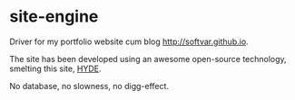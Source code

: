 site-engine
===========

Driver for my portfolio website cum blog http://softvar.github.io.

The site has been developed using an awesome open-source technology, smelting this site, [HYDE](www.hyde.com).

No database, no slowness, no digg-effect.

